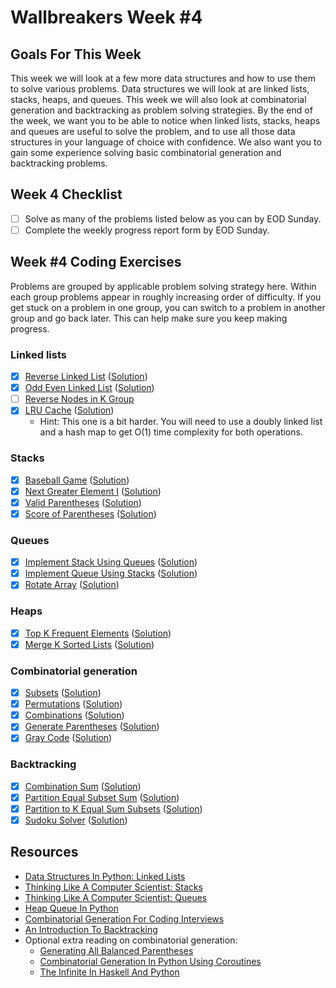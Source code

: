 # Wallbreakers Week #4

## Goals For This Week
This week we will look at a few more data structures and how to use them to solve various problems. Data structures we will look at are linked lists, stacks, heaps, and queues. This week we will also look at combinatorial generation and backtracking as problem solving strategies. By the end of the week, we want you to be able to notice when linked lists, stacks, heaps and queues are useful to solve the problem, and to use all those data structures in your language of choice with confidence. We also want you to gain some experience solving basic combinatorial generation and backtracking problems.

## Week 4 Checklist
- [ ] Solve as many of the problems listed below as you can by EOD Sunday.
- [ ] Complete the weekly progress report form by EOD Sunday.

## Week #4 Coding Exercises
Problems are grouped by applicable problem solving strategy here. Within each group problems appear in roughly increasing order of difficulty. If you get stuck on a problem in one group, you can switch to a problem in another group and go back later. This can help make sure you keep making progress.

### Linked lists
- [x] [Reverse Linked List](https://leetcode.com/problems/reverse-linked-list) ([Solution](reverse-linked-list.java))
- [x] [Odd Even Linked List](https://leetcode.com/problems/odd-even-linked-list) ([Solution](odd-even-linked-list.java))
- [ ] [Reverse Nodes in K Group](https://leetcode.com/problems/reverse-nodes-in-k-group)
- [x] [LRU Cache](https://leetcode.com/problems/lru-cache) ([Solution](lru-cache.java))
	- Hint: This one is a bit harder. You will need to use a doubly linked list and a hash map to get O(1) time complexity for both operations.

### Stacks
- [x] [Baseball Game](https://leetcode.com/problems/baseball-game) ([Solution](baseball-game.java))
- [x] [Next Greater Element I](https://leetcode.com/problems/next-greater-element-i) ([Solution](next-greater-element-i.java))
- [x] [Valid Parentheses](https://leetcode.com/problems/valid-parentheses) ([Solution](valid-parentheses.java))
- [x] [Score of Parentheses](https://leetcode.com/problems/score-of-parentheses) ([Solution](score-of-parentheses.java))

### Queues
- [x] [Implement Stack Using Queues](https://leetcode.com/problems/implement-stack-using-queues/) ([Solution](implement-stack-using-queues.java))
- [x] [Implement Queue Using Stacks](https://leetcode.com/problems/implement-queue-using-stacks/) ([Solution](implement-queue-using-stacks.java))
- [x] [Rotate Array](https://leetcode.com/problems/rotate-array) ([Solution](rotate-array.java))

### Heaps
- [x] [Top K Frequent Elements](https://leetcode.com/problems/top-k-frequent-elements) ([Solution](top-k-frequent-elements.java))
- [x] [Merge K Sorted Lists](https://leetcode.com/problems/merge-k-sorted-lists) ([Solution](merge-k-sorted-lists.java))

### Combinatorial generation
- [x] [Subsets](https://leetcode.com/problems/subsets) ([Solution](subsets.java))
- [x] [Permutations](https://leetcode.com/problems/permutations) ([Solution](permutations.java))
- [x] [Combinations](https://leetcode.com/problems/combinations) ([Solution](combinations.java))
- [x] [Generate Parentheses](https://leetcode.com/problems/generate-parentheses) ([Solution](generate-parentheses.java))
- [x] [Gray Code](https://leetcode.com/problems/gray-code) ([Solution](gray-code.java))

### Backtracking
- [x] [Combination Sum](https://leetcode.com/problems/combination-sum) ([Solution](combination-sum.java))
- [x] [Partition Equal Subset Sum](https://leetcode.com/problems/partition-equal-subset-sum) ([Solution](partition-equal-subset-sum.java))
- [x] [Partition to K Equal Sum Subsets](https://leetcode.com/problems/partition-to-k-equal-sum-subsets) ([Solution](partition-to-k-equal-sum-subsets.java))
- [x] [Sudoku Solver](https://leetcode.com/problems/sudoku-solver) ([Solution](sudoku-solver.java))

## Resources
- [Data Structures In Python: Linked Lists](https://medium.com/@kojinoshiba/data-structures-in-python-series-1-linked-lists-d9f848537b4d)
- [Thinking Like A Computer Scientist: Stacks](http://openbookproject.net/thinkcs/python/english3e/stacks.html)
- [Thinking Like A Computer Scientist: Queues](http://openbookproject.net/thinkcs/python/english3e/queues.html)
- [Heap Queue In Python](https://www.geeksforgeeks.org/heap-queue-or-heapq-in-python/)
- [Combinatorial Generation For Coding Interviews](https://sahandsaba.com/combinatorial-generation-for-coding-interviews-in-python.html)
- [An Introduction To Backtracking](https://www.dailycodingproblem.com/blog/an-introduction-to-backtracking/)
- Optional extra reading on combinatorial generation:
	- [Generating All Balanced Parentheses](https://sahandsaba.com/interview-question-generating-all-balanced-parentheses.html)
	- [Combinatorial Generation In Python Using Coroutines](https://sahandsaba.com/combinatorial-generation-using-coroutines-in-python.html)
	- [The Infinite In Haskell And Python](https://sahandsaba.com/the-infinite-in-haskell-and-python.html)